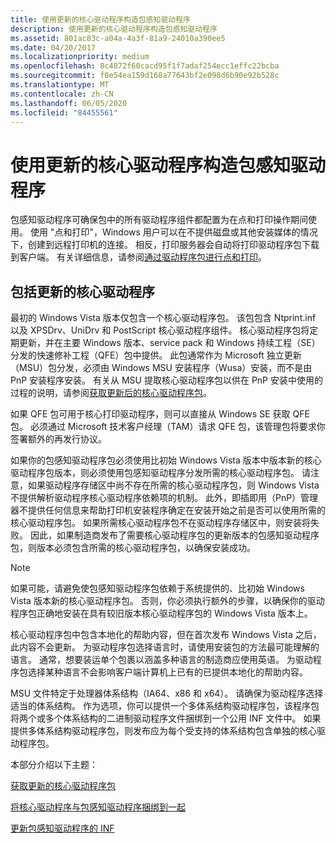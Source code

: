 ```yaml
---
title: 使用更新的核心驱动程序构造包感知驱动程序
description: 使用更新的核心驱动程序构造包感知驱动程序
ms.assetid: 801ac83c-a04a-4a3f-81a9-24010a390ee5
ms.date: 04/20/2017
ms.localizationpriority: medium
ms.openlocfilehash: 8c4872f60cacd95f1f7adaf254ecc1effc22bcba
ms.sourcegitcommit: f0e54ea159d168a77643bf2e098d6b90e92b528c
ms.translationtype: MT
ms.contentlocale: zh-CN
ms.lasthandoff: 06/05/2020
ms.locfileid: "84455561"
---
```

# <a name="constructing-a-package-aware-driver-with-updated-core-drivers"></a>使用更新的核心驱动程序构造包感知驱动程序

包感知驱动程序可确保包中的所有驱动程序组件都配置为在点和打印操作期间使用。 使用 "点和打印"，Windows 用户可以在不提供磁盘或其他安装媒体的情况下，创建到远程打印机的连接。 相反，打印服务器会自动将打印驱动程序包下载到客户端。 有关详细信息，请参阅[通过驱动程序包进行点和打印](point-and-print-with-driver-packages.md)。

## <a name="including-updated-core-drivers"></a>包括更新的核心驱动程序

最初的 Windows Vista 版本仅包含一个核心驱动程序包。 该包包含 Ntprint.inf 以及 XPSDrv、UniDrv 和 PostScript 核心驱动程序组件。 核心驱动程序包将定期更新，并在主要 Windows 版本、service pack 和 Windows 持续工程（SE）分发的快速修补工程（QFE）包中提供。 此包通常作为 Microsoft 独立更新（MSU）包分发，必须由 Windows MSU 安装程序（Wusa）安装，而不是由 PnP 安装程序安装。 有关从 MSU 提取核心驱动程序包以供在 PnP 安装中使用的过程的说明，请参阅[获取更新后的核心驱动程序包](getting-the-updated-core-driver-package.md)。

如果 QFE 包可用于核心打印驱动程序，则可以直接从 Windows SE 获取 QFE 包。 必须通过 Microsoft 技术客户经理（TAM）请求 QFE 包，该管理包将要求你签署额外的再发行协议。

如果你的包感知驱动程序包必须使用比初始 Windows Vista 版本中版本新的核心驱动程序包版本，则必须使用包感知驱动程序分发所需的核心驱动程序包。 请注意，如果驱动程序存储区中尚不存在所需的核心驱动程序包，则 Windows Vista 不提供解析驱动程序核心驱动程序依赖项的机制。 此外，即插即用（PnP）管理器不提供任何信息来帮助打印机安装程序确定在安装开始之前是否可以使用所需的核心驱动程序包。 如果所需核心驱动程序包不在驱动程序存储区中，则安装将失败。 因此，如果制造商发布了需要核心驱动程序包的更新版本的包感知驱动程序包，则版本必须包含所需的核心驱动程序包，以确保安装成功。

> [!NOTE]
> 如果可能，请避免使包感知驱动程序包依赖于系统提供的、比初始 Windows Vista 版本新的核心驱动程序包。 否则，你必须执行额外的步骤，以确保你的驱动程序包正确地安装在具有较旧版本核心驱动程序包的 Windows Vista 版本上。

核心驱动程序包中包含本地化的帮助内容，但在首次发布 Windows Vista 之后，此内容不会更新。 为驱动程序包选择语言时，请使用安装包的方法最可能理解的语言。 通常，想要装运单个包裹以涵盖多种语言的制造商应使用英语。 为驱动程序包选择某种语言不会影响客户端计算机上已有的已提供本地化的帮助内容。

MSU 文件特定于处理器体系结构（IA64、x86 和 x64）。 请确保为驱动程序选择适当的体系结构。 作为选项，你可以提供一个多体系结构驱动程序包，该程序包将两个或多个体系结构的二进制驱动程序文件捆绑到一个公用 INF 文件中。 如果提供多体系结构驱动程序包，则发布应为每个受支持的体系结构包含单独的核心驱动程序包。

本部分介绍以下主题：

[获取更新的核心驱动程序包](getting-the-updated-core-driver-package.md)

[将核心驱动程序与包感知驱动程序捆绑到一起](bundling-the-core-driver-with-your-package-aware-driver.md)

[更新包感知驱动程序的 INF](updating-your-package-aware-driver-s-inf.md)
